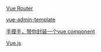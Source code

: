 [Vue Router](https://router.vuejs.org/zh/guide/advanced/navigation-guards.html#%E5%85%A8%E5%B1%80%E5%89%8D%E7%BD%AE%E5%AE%88%E5%8D%AB)

[vue-admin-template](https://github.com/PanJiaChen/vue-admin-template/blob/master/README-zh.md)

[手摸手，带你封装一个vue component](https://segmentfault.com/a/1190000009090836)

[ Vue.js](https://cn.vuejs.org/v2/guide/events.html)